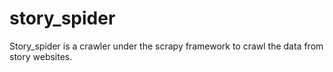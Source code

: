 # story_spider

Story_spider is a crawler under the scrapy framework to crawl the data from story websites.
